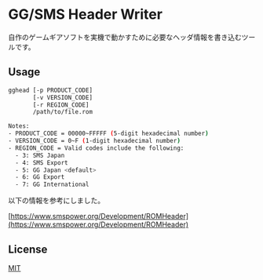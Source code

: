 # GG/SMS Header Writer

自作のゲームギアソフトを実機で動かすために必要なヘッダ情報を書き込むツールです。

## Usage

```bash
gghead [-p PRODUCT_CODE]
       [-v VERSION_CODE]
       [-r REGION_CODE]
       /path/to/file.rom

Notes:
- PRODUCT_CODE = 00000~FFFFF (5-digit hexadecimal number)
- VERSION_CODE = 0~F (1-digit hexadecimal number)
- REGION_CODE = Valid codes include the following:
  - 3: SMS Japan
  - 4: SMS Export
  - 5: GG Japan <default>
  - 6: GG Export
  - 7: GG International
```

以下の情報を参考にしました。

[https://www.smspower.org/Development/ROMHeader](https://www.smspower.org/Development/ROMHeader)

## License

[MIT](LICENSE.txt)

